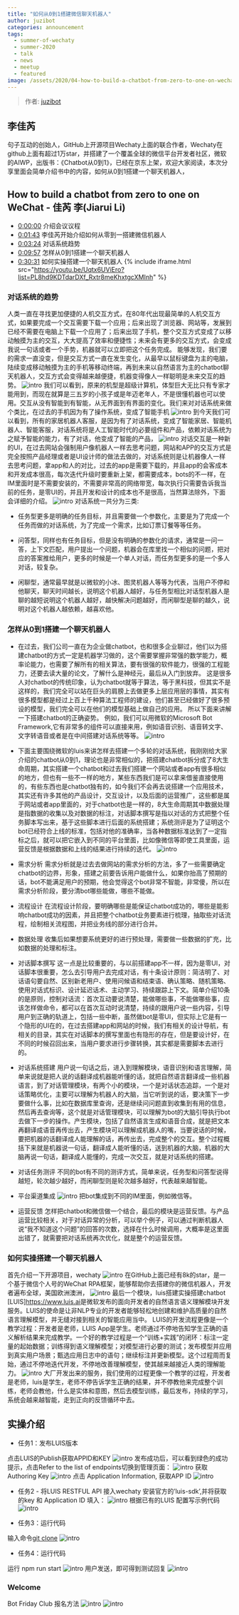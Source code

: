 ```yaml
---
title: "如何从0到1搭建微信聊天机器人" 
author: juzibot
categories: announcement
tags:
  - summer-of-wechaty
  - summer-2020
  - talk
  - news
  - meetup
  - featured
image: /assets/2020/04-how-to-build-a-chatbot-from-zero-to-one-on-wechaty/00.webp
---
```


> 作者: [juzibot](https://github.com/juzibot/)

## 李佳芮

句子互动的创始人，GitHub上开源项目Wechaty上面的联合作者，Wechaty在github上面有超过1万star，并搭建了一个覆盖全球的微信平台开发者社区，微软的AIWP，出版书：《Chatbot从0到1》，已经在京东上架，欢迎大家阅读，本次分享里面会简单介绍书中的内容，如何从0到1搭建一个聊天机器人，

## How to build a chatbot from zero to one on WeChat - 佳芮 李(Jiarui Li)

- [0:00:00](https://youtu.be/Uqtx6UViEro?list=PL8hd9KDTdarDXf_Rxtr8meKhxtgcXMInh) 介绍会议议程
- [0:01:43](https://youtu.be/Uqtx6UViEro?list=PL8hd9KDTdarDXf_Rxtr8meKhxtgcXMInh&t=103) 李佳芮开始介绍如何从零到一搭建微信机器人
- [0:03:24](https://youtu.be/Uqtx6UViEro?list=PL8hd9KDTdarDXf_Rxtr8meKhxtgcXMInh&t=204) 对话系统趋势
- [0:09:57](https://youtu.be/Uqtx6UViEro?list=PL8hd9KDTdarDXf_Rxtr8meKhxtgcXMInh&t=597) 怎样从0到1搭建一个聊天机器人
- [0:30:31](https://youtu.be/Uqtx6UViEro?list=PL8hd9KDTdarDXf_Rxtr8meKhxtgcXMInh&t=2354) 如何实操搭建一个聊天机器人
{% include iframe.html src="https://youtu.be/Uqtx6UViEro?list=PL8hd9KDTdarDXf_Rxtr8meKhxtgcXMInh" %}

### 对话系统的趋势

人类一直在寻找更加便捷的人机交互方式，在80年代出现最简单的人机交互方式，如果要完成一个交互需要下载一个应用；后来出现了浏览器、网站等，发展到已经不需要在电脑上下载一个应用了；后来出现了手机，整个交互方式变成了以移动触摸为主的交互，大大提高了效率和便捷性；未来会有更多的交互方式，会变成我说一句话或者一个手势，机器就可以立即把这个任务完成。
能够发现，我们要的需求一直没变，但是交互方式一直在发生变化，从最早以鼠标键盘为主的电脑，陆续变成移动触摸为主的手机等移动终端，再到未来以自然语言为主的chatbot聊天机器人，交互方式会变得越来越便捷，机器变得像人一样聪明是未来交互的趋势。
![intro](/assets/2020/04-how-to-build-a-chatbot-from-zero-to-one-on-wechaty/01.webp)
我们可以看到，原来的机型是超级计算机，体型巨大无比只有专家才能用到，而现在就算是三五岁的小孩子或是年迈老年人，不是很懂机器也可以使用。交互从没有智能到有智能，从无界面到有界面的变化。我们来对对话系统来做个类比，在过去的手机因为有了操作系统，变成了智能手机
![intro](/assets/2020/04-how-to-build-a-chatbot-from-zero-to-one-on-wechaty/04.webp)
到今天我们可以看到，所有的家居机器人客服，是因为有了对话系统，变成了智能家居、智能机器人、智能客服，对话系统将是人工智能时代的必要组件和产品，依赖对话系统为之赋予智能的能力，有了对话，他变成了智能的产品，
![intro](/assets/2020/04-how-to-build-a-chatbot-from-zero-to-one-on-wechaty/05.webp)
对话交互是一种新的UI，在过去网站会强制用户像机器人一样去思考问题，网站和APP的交互方式是完全按照产品经理或者是UI设计师的做法去做的，对话系统则是让机器像人一样去思考问题，拿app和人的对比，过去的app是需要下载的，并且app的会客成本和开发成本很高，每次迭代升级时要重新上架，都需要成本，bots的不一样，在IM里面时是不需要安装的，不需要非常高的网络带宽，每次执行只需要告诉我当前的任务，是零UI的，并且开发和设计的成本也不是很高，当然算法除外，下面会详细的介绍。
![intro](/assets/2020/04-how-to-build-a-chatbot-from-zero-to-one-on-wechaty/08.webp)
对话系统一共分为三类:

- 任务型更多是明确的任务目标，并且需要做一个参数化，主要是为了完成一个任务而做的对话系统，为了完成一个需求，比如订票订餐等等任务。

- 问答型，同样也有任务目标，但是没有明确的参数化的请求，通常是一问一答，上下文匹配，用户提出一个问题，机器会在库里找一个相似的问题，把对应的答案推给用户，更多的时候是一个单人对话，而任务型更多的是一个多人对话，较复杂。

- 闲聊型，通常最早就是以微软的小冰、图灵机器人等等为代表，当用户不停和他聊天，聊天时间越长，说明这个机器人越好，与任务型相比对话型机器人是聊的越短说明这个机器人越好，越快解决问题越好，而闲聊型是聊的越久，说明对这个机器人越依赖，越喜欢他。

### 怎样从0到1搭建一个聊天机器人

- 在过去，我们公司一直在为企业做chatbot，也和很多企业聊过，他们以为搭建chatbot的方式一定是机器学习做的，这个需要掌握非常强的数学能力，概率论能力，也需要了解所有的相关算法，要有很强的软件能力，很强的工程能力，还要去读大量的论文，了解什么是神经元，最后从入门到放弃。
这是很多人对chatbot的传统印象，认为chatbot就等于算法，等于黑科技，但其实不是这样的，我们完全可以站在巨头的肩膀上去做更多上层应用层的事情，其实有很多模型都是经过上百上千种算法工程师的建设，他们甚至已经做好了很多预设的模型，我们完全可以在他们的模型基础上做自己的应用。
所以下面来讲解一下搭建chatbot的正确姿势。
例如，我们可以用微软的Microsoft Bot Framework,它有非常多的组件可以直接来用，例如语音识别、语音转文字、文字转语音或者是在中间搭建对话系统等等。
![intro](/assets/2020/04-how-to-build-a-chatbot-from-zero-to-one-on-wechaty/11.webp)
- 下面主要围绕微软的luis来讲怎样去搭建一个多轮的对话系统，我刚刚给大家介绍的chatbot从0到1，理论也是非常相似的，把搭建chatbot拆分成了8大生命周期，其实搭建一个chatbot和过去我们搭建一个网站或者app有很多相似的地方，但也有一些不一样的地方，某些东西我们是可以拿来借鉴直接使用的，有些东西也是chatbot独有的，如今我们不会再去说搭建一个应用技术，其实还有许多其他的产品设计，交互设计，以及后面的运营推广，这些都是属于网站或者app里面的，对于chatbot也是一样的，8大生命周期其中数据处理是指数据的收集以及对数据的标注，对话脚本撰写是指以对话的方式把整个任务脚本写出来，基于这些脚本进行后面的系统搭建；系统测评是为了证明这个bot已经符合上线的标准，包括对他的准确率，当各种数据标准达到了一定指标之后，就可以把它嵌入到不同的平台里面，比如像微信等即使工具里面，运营反馈是根据数据和上线的结果进行持续的迭代。
![intro](/assets/2020/04-how-to-build-a-chatbot-from-zero-to-one-on-wechaty/12.webp)

 - 需求分析
   需求分析就是过去去做网站的需求分析的方法，多了一些需要确定chatbot的边界，形象，搭建之前要告诉用户能做什么，如果你抬高了预期的话，bot不能满足用户的预期，他会觉得这个bot非常不智能，非常傻，所以在需求分析阶段，要分清bot哪些能做，哪些不能做。

 - 流程设计
   在流程设计阶段，要明确哪些是能保证chatbot成功的，哪些是能影响chatbot成功的因素，并且把整个chatbot业务要素进行梳理，抽取些对话流程，绘制相关流程图，并把业务线的部分进行合并。

 - 数据处理
   收集后如果想要系统更好的进行预处理，需要做一些数据的扩充，比如数据的处理和标注。

 - 对话脚本撰写
   这一点是比较重要的，与以前搭建app不一样，因为是零UI，对话脚本很重要，怎么去引导用户去完成对话，有十条设计原则：简洁明了、对话语句要自然、区别新老用户、使用问候语和结束语、确认策略、随机策略、使用对话式标识、设计延迟话术、主动学习、持续跟踪上下文。简单介绍10条的是原则，控制对话流：首次互动要说清楚，能做哪些事，不能做哪些事，应该怎样做命令，都可以在首次互动时说清楚，持续的跟用户说一些内容，引导用户到正确的轨道上，包括一些中断，虽然做bot是零UI，但实际上它是有一个隐形的UI在的，在过去搭建app和网站的时候，我们有相关的设计导航，有相关的目录，其实在对话脚本的撰写里面也有隐形的存在，但是要设计好，在不同的时候召回出来，当用户要求进行步骤转换，其实都是需要脚本去进行的。

 - 对话系统搭建
   用户说一句话之后，进入到理解模块，语音识别和语言理解，简单来说就是把人说的话翻译成机器能听懂的话，就把自然语言翻译成一些机器语言，到了对话管理模块，有两个小的模块，一个是对话状态追踪，一个是对话策略优化，主要可以理解为机器人的大脑，当它听到说的话，要决策下一步要做什么事，比如在数据库里查询，还是继续问问题直到收集到有用的信息，然后再去查询等，这个就是对话管理模块，可以理解为bot的大脑引导执行bot去做下一步的操作。产生模块，包括了自然语言生成和语音合成，就是把文本再翻译成语音再传出去，产生模块可以理解成机器人的嘴，当要说话的时候，要把机器的话翻译成人能理解的话，再传出去，完成整个的交互。整个过程概括下来就是机器说一句话，翻译成人能听懂的话，送到机器的大脑，机器的大脑再说一句话，翻译成人能懂的，完成一次交互，就是对话系统的搭建。

 - 对话任务测评
   不同的bot有不同的测评方式，简单来说，任务型和问答型说得越短，轮次越少越好，而闲聊型则是轮次越多越好，代表越来越智能。

 - 平台渠道集成
   ![intro](/assets/2020/04-how-to-build-a-chatbot-from-zero-to-one-on-wechaty/16.webp)
   把bot集成到不同的IM里面，例如微信等。

 - 运营反馈
   怎样把chatbot和微信做一个结合，最后的模块是运营反馈。与产品运营比较相关，对于对话异常的分析，可以举个例子，可以通过判断机器人说“我不知道这个问题”的回答的次数，选择在什么时候调用，大概率是这里面出错了，就需要把对话系统再次优化，就是整个的运营反馈。

### 如何实操搭建一个聊天机器人

首先介绍一下开源项目，wechaty
![intro](/assets/2020/04-how-to-build-a-chatbot-from-zero-to-one-on-wechaty/17.webp)
在GitHub上面已经有8k的star，是一个基于微信个人号的WeChat RPA框架，能够帮助你去搭建你的微信机器人，开发者遍布全球，美国欧洲澳洲，
![intro](/assets/2020/04-how-to-build-a-chatbot-from-zero-to-one-on-wechaty/18.webp)
最后一个模块，luis搭建实操搭建chatbot
[LUIS]<https://www.luis.ai>是微软发布的面向开发者的自然语言语义理解模块开发服务。LUIS的使命是让非NLP专业的开发者能够轻松地创建和维护高质量的自然语言理解模型，并无缝对接到相关的智能应用当中。
LUIS的开发流程更像是一个教学过程：开发者是老师，LUIS App是学生。老师通过不停地告知学生正确的语义解析结果来完成教学。一个好的教学过程是一个“训练+实践”的闭环：标注一定量的起始数据；训练得到语义理解模型；对模型进行必要的测试；发布模型并应用到真实用户场景；甄选应用日志中的语句；继续标注并更新模型。这个过程周而复始，通过不停地迭代开发，不停地改善理解模型，使其越来越接近人类的理解能力。
![intro](/assets/2020/04-how-to-build-a-chatbot-from-zero-to-one-on-wechaty/19.webp)
大厂开发出来的服务，我们使用的过程更像一个教学的过程，开发者是老师，luis是学生，老师不停告诉学生正确的结果，并不停教他来完成整个训练，老师会教他，什么是实体和意图，然后去模型训练，最后发布，持续的学习，系统会越来越智能，走到正向的反馈循环中去。

## 实操介绍

- 任务1：发布LUIS版本

点击LUIS的Publish获取APPID和KEY
![intro](/assets/2020/04-how-to-build-a-chatbot-from-zero-to-one-on-wechaty/20.webp)
发布成功后，可以看到绿色的成功提示，点击Refer to the list of endpoints切换到管理页面：
![intro](/assets/2020/04-how-to-build-a-chatbot-from-zero-to-one-on-wechaty/21.webp)
获取Authoring Key
![intro](/assets/2020/04-how-to-build-a-chatbot-from-zero-to-one-on-wechaty/22.webp)
点击 Application Information, 获取APP ID
![intro](/assets/2020/04-how-to-build-a-chatbot-from-zero-to-one-on-wechaty/23.webp)

- 任务2 - 将LUIS RESTFUL API 接入wechaty
安装官方的’luis-sdk’,并将获取的key 和 Application ID 填入：
![intro](/assets/2020/04-how-to-build-a-chatbot-from-zero-to-one-on-wechaty/24.webp)
根据已有的LUIS 配置写示例代码
![intro](/assets/2020/04-how-to-build-a-chatbot-from-zero-to-one-on-wechaty/25.webp)

- 任务3：运行代码

输入命令[git clone](https://github.com/lijiarui/chatbot-zero-to-one)
![intro](/assets/2020/04-how-to-build-a-chatbot-from-zero-to-one-on-wechaty/26.webp)

- 任务4：运行代码

运行 npm run start
![intro](/assets/2020/04-how-to-build-a-chatbot-from-zero-to-one-on-wechaty/27.webp)
用户发送，即可得到测试回复
![intro](/assets/2020/04-how-to-build-a-chatbot-from-zero-to-one-on-wechaty/28.webp)

### Welcome

Bot Friday Club 报名方法
![intro](/assets/2020/04-how-to-build-a-chatbot-from-zero-to-one-on-wechaty/29.webp)
![intro](/assets/2020/04-how-to-build-a-chatbot-from-zero-to-one-on-wechaty/30.webp)
